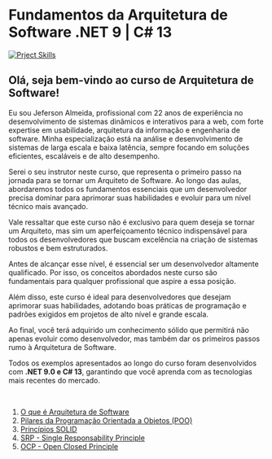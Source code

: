 # Fundamentos da Arquitetura de Software .NET 9 | C# 13
[![Prject Skills](https://skillicons.dev/icons?i=dotnet,cs)](https://skillicons.dev)
## Olá, seja bem-vindo ao curso de Arquitetura de Software!

Eu sou Jeferson Almeida, profissional com 22 anos de experiência no desenvolvimento de sistemas dinâmicos e interativos para a web, com forte expertise em usabilidade, arquitetura da informação e engenharia de software. Minha especialização está na análise e desenvolvimento de sistemas de larga escala e baixa latência, sempre focando em soluções eficientes, escaláveis e de alto desempenho. 

Serei o seu instrutor neste curso, que representa o primeiro passo na jornada para se tornar um Arquiteto de Software. Ao longo das aulas, abordaremos todos os fundamentos essenciais que um desenvolvedor precisa dominar para aprimorar suas habilidades e evoluir para um nível técnico mais avançado. 

Vale ressaltar que este curso não é exclusivo para quem deseja se tornar um Arquiteto, mas sim um aperfeiçoamento técnico indispensável para todos os desenvolvedores que buscam excelência na criação de sistemas robustos e bem estruturados. 

Antes de alcançar esse nível, é essencial ser um desenvolvedor altamente qualificado. Por isso, os conceitos abordados neste curso são fundamentais para qualquer profissional que aspire a essa posição. 

Além disso, este curso é ideal para desenvolvedores que desejam aprimorar suas habilidades, adotando boas práticas de programação e padrões exigidos em projetos de alto nível e grande escala. 

Ao final, você terá adquirido um conhecimento sólido que permitirá não apenas evoluir como desenvolvedor, mas também dar os primeiros passos rumo à Arquitetura de Software. 

Todos os exemplos apresentados ao longo do curso foram desenvolvidos com **.NET 9.0 e C# 13**, garantindo que você aprenda com as tecnologias mais recentes do mercado. 

<br/>

1. <a href=".doc/what-is-it.md">O que é Arquitetura de Software</a>
2. <a href=".doc/poo.md">Pilares da Programação Orientada a Objetos (POO)</a>
3. <a href=".doc/solid.md">Princípios SOLID</a>
5. <a href=".doc/solid-srp.md">SRP - Single Responsability Principle</a>
6. <a href=".doc/solid-ocp.md">OCP - Open Closed Principle</a>
















